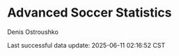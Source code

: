 # Advanced Soccer Statistics
Denis Ostroushko

<!-- gfm -->

Last successful data update: 2025-06-11 02:16:52 CST
